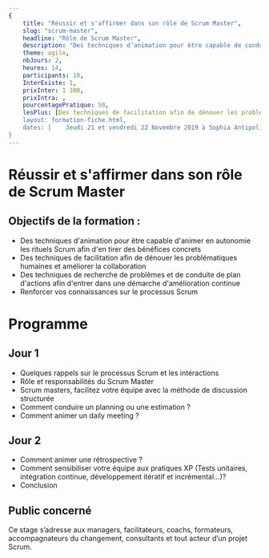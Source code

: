 ```yaml
---
{
	title: "Réussir et s'affirmer dans son rôle de Scrum Master", 
	slug: "scrum-master", 
	headline: "Rôle de Scrum Master",
	description: "Des techniques d’animation pour être capable de conduire en autonomie les rituels Scrum afin d’en tirer des bénéfices concrets. ", 
	theme: agile,
	nbJours: 2,
	heures: 14,
	participants: 10,
	InterExiste: 1,
	prixInter: 1 300,
	prixIntra: ,
	pourcentagePratique: 50,
	lesPlus: [Des techniques de facilitation afin de dénouer les problématiques humaines et améliorer la collaboration, Des techniques de recherche de problèmes et de conduite de plan d'actions afin d'entrer dans une démarche d'amélioration continue, Renforcer vos connaissances sur le processus Scrum],
	layout: formation-fiche.html, 
	dates: [	Jeudi 21 et vendredi 22 Novembre 2019 à Sophia Antipolis]
}
---
```

# Réussir et s'affirmer dans son rôle de Scrum Master

## Objectifs de la formation : ##
* Des techniques d'animation pour être capable d'animer en autonomie les rituels Scrum afin d'en tirer des bénéfices concrets
* Des techniques de facilitation afin de dénouer les problématiques humaines et améliorer la collaboration
* Des techniques de recherche de problèmes et de conduite de plan d'actions afin d'entrer dans une démarche d'amélioration continue
* Renforcer vos connaissances sur le processus Scrum

# Programme #

## Jour 1 ##

* Quelques rappels sur le processus Scrum et les intéractions
* Rôle et responsabilités du Scrum Master
* Scrum masters, facilitez votre équipe avec la méthode de discussion structurée
* Comment conduire un planning ou une estimation ?
* Comment animer un daily meeting ?

## Jour 2 ##

* Comment animer une rétrospective ?
* Comment sensibiliser votre équipe aux pratiques XP (Tests unitaires, intégration continue, développement itératif et incrémental...)?
* Conclusion

## Public concerné ##
Ce stage s’adresse aux managers, facilitateurs, coachs, formateurs, accompagnateurs du changement, consultants et tout acteur d’un projet Scrum.
